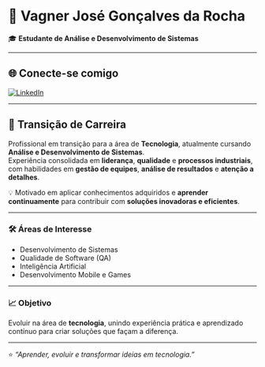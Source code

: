 # 👋 Vagner José Gonçalves da Rocha

🎓 **Estudante de Análise e Desenvolvimento de Sistemas**

---

## 🌐 Conecte-se comigo

[![LinkedIn](https://img.shields.io/badge/LinkedIn-Vagner%20Rocha-blue?style=for-the-badge&logo=linkedin)](https://www.linkedin.com/in/vagner-rocha-b9900993)

---

## 💼 Transição de Carreira

Profissional em transição para a área de **Tecnologia**, atualmente cursando **Análise e Desenvolvimento de Sistemas**.  
Experiência consolidada em **liderança**, **qualidade** e **processos industriais**, com habilidades em **gestão de equipes**, **análise de resultados** e **atenção a detalhes**.  

💡 Motivado em aplicar conhecimentos adquiridos e **aprender continuamente** para contribuir com **soluções inovadoras e eficientes**.

---

### 🛠️ Áreas de Interesse
- Desenvolvimento de Sistemas  
- Qualidade de Software (QA)  
- Inteligência Artificial  
- Desenvolvimento Mobile e Games  

---

### 📈 Objetivo
Evoluir na área de **tecnologia**, unindo experiência prática e aprendizado contínuo para criar soluções que façam a diferença.

---

⭐ *“Aprender, evoluir e transformar ideias em tecnologia.”*
